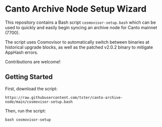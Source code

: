 # Canto Archive Node Setup Wizard

This repository contains a Bash script `cosmovisor-setup.bash` which can be used to quickly and easily begin syncing an archive node for Canto mainnet (7700).

The script uses Cosmovisor to automatically switch between binaries at historical upgrade blocks, as well as the patched v2.0.2 binary to mitigate AppHash errors.

Contributions are welcome!

## Getting Started

First, download the script:

```
https://raw.githubusercontent.com/tster/canto-archive-node/main/cosmovisor-setup.bash
```

Then, run the script:

```
bash cosmovisor-setup
```